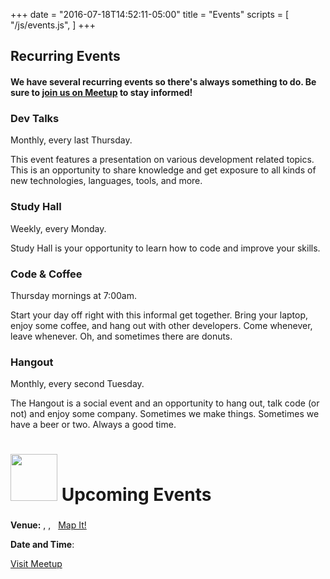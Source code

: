 +++
date = "2016-07-18T14:52:11-05:00"
title = "Events"
scripts = [
  "/js/events.js",
]
+++

## Recurring Events

#### We have several recurring events so there's always something to do. Be sure to <a href="http://www.meetup.com/devict/" class="underline">join us on Meetup</a> to stay informed!

<div class="row">
<div class="col-sm-3">
  <h3>Dev Talks</h3>
  <p>Monthly, every last Thursday.</p>
  <p>This event features a presentation on various development related topics. This is an opportunity to share knowledge and get exposure to all kinds of new technologies, languages, tools, and more.</p>
</div>

<div class="col-sm-3">
  <h3>Study Hall</h3>
  <p>Weekly, every Monday.</p>
  <p>Study Hall is your opportunity to learn how to code and improve your skills.</p>
</div>

<div class="col-sm-3">
  <h3>Code & Coffee</h3>
  <p>Thursday mornings at 7:00am.</p>
  <p>Start your day off right with this informal get together. Bring your laptop, enjoy some coffee, and hang out with other developers. Come whenever, leave whenever. Oh, and sometimes there are donuts.</p>
</div>

<div class="col-sm-3">
  <h3>Hangout</h3>
  <p>Monthly, every second Tuesday.</p>
  <p>The Hangout is a social event and an opportunity to hang out, talk code (or not) and enjoy some company. Sometimes we make things. Sometimes we have a beer or two. Always a good time.</p>
</div>
</div>

<!-- Meetup official Image asset -->
<!-- http://www.meetup.com/help/customer/portal/articles/1802998-promotional-materials-for-your-meetup-group/ -->
# <img src="https://a248.e.akamai.net/secure.meetupstatic.com/photos/event/8/f/1/d/highres_454596637.jpeg" width="75" height="75"> Upcoming Events

<div id="loading" class="text-center">
  <i class="fa fa-cog fa-spin fa-5x"></i>
</div>

<!-- placeholder html that will be filled with data from events.js -->
<div id="events" class="hidden">
  <div class="panel panel-default"> 
      <div class="panel-heading">
        <h3 class="panel-title">
          <a href="" class="event_url" target="_blank" style="text-transform:uppercase">
            <span class="event_name"></span>
          </a> 
      </h3>
    </div>
    <div class="panel-body">
      <p>
        <span class="event_description"></span>
      </p>
      <b>Venue:</b>
      <span class="event_venue_name"></span>, 
      <span class="event_venue_address"></span>, <span class="event_venue_city"></span>&nbsp;
      <a href="" class="event_map" target="_blank"> <i class="fa fa-map-marker" aria-hidden="true"></i> Map It!</a> 
      <p>
        <b>Date and Time</b>: 
        <span class="event_time"></span>
      </p> 
      <a class="btn btn-sm btn-primary event_url" href="" target="_blank" role="button">
        <i class="fa fa-external-link" aria-hidden="true"></i> 
        Visit Meetup
      </a>
      <br>
    </div>
  </div>
</div>

<!-- displays meetup results -->
<div id="results" class="hidden"></div>
